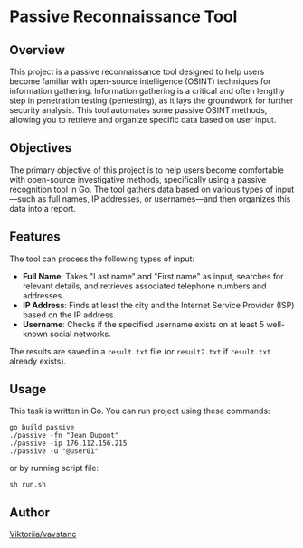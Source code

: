 # Passive Reconnaissance Tool

## Overview

This project is a passive reconnaissance tool designed to help users become familiar with open-source intelligence (OSINT) techniques for information gathering. Information gathering is a critical and often lengthy step in penetration testing (pentesting), as it lays the groundwork for further security analysis. This tool automates some passive OSINT methods, allowing you to retrieve and organize specific data based on user input.

## Objectives

The primary objective of this project is to help users become comfortable with open-source investigative methods, specifically using a passive recognition tool in Go. The tool gathers data based on various types of input—such as full names, IP addresses, or usernames—and then organizes this data into a report.

## Features

The tool can process the following types of input:
- **Full Name**: Takes "Last name" and "First name" as input, searches for relevant details, and retrieves associated telephone numbers and addresses.
- **IP Address**: Finds at least the city and the Internet Service Provider (ISP) based on the IP address.
- **Username**: Checks if the specified username exists on at least 5 well-known social networks.

The results are saved in a `result.txt` file (or `result2.txt` if `result.txt` already exists).


## Usage

This task is written in Go. You can run project using these commands:
```
go build passive
./passive -fn "Jean Dupont"
./passive -ip 176.112.156.215
./passive -u "@user01"
```
or by running script file:
```
sh run.sh
```

## Author

[Viktoriia/vavstanc](https://01.kood.tech/git/vavstanc)